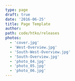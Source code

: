 ```yaml
---
type: page
draft: true
date: '2016-06-25'
title: Page Template
author:
path: code/htko/releases
photos:
  - 'cover.jpg'
  - 'West-Overview.jpg'
  - 'South-West-Overview.jpg'
  - 'South-Overview.jpg'
  - 'photo_04.jpg'
  - 'photo_05.jpg'
  - 'photo_06.jpg'
---
```

